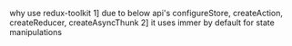 why use redux-toolkit
1] due to below api's configureStore, createAction, createReducer, createAsyncThunk
2] it uses immer by default for state manipulations

